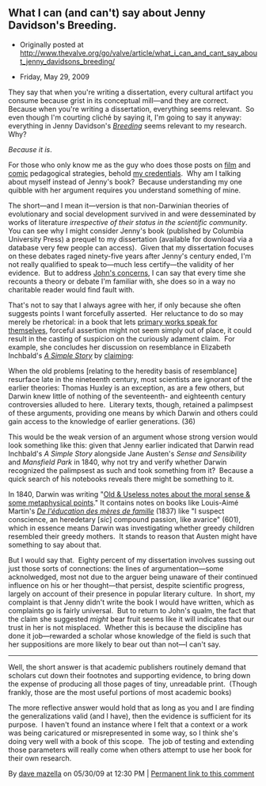 ## What I can (and can't) say about Jenny Davidson's Breeding.

 * Originally posted at http://www.thevalve.org/go/valve/article/what_i_can_and_cant_say_about_jenny_davidsons_breeding/

* Friday, May 29, 2009 

They say that when you're writing a dissertation, every cultural artifact you consume because grist in its conceptual mill—and they are correct.  Because when you're writing a dissertation, everything seems relevant.  So even though I'm courting cliché by saying it, I'm going to say it anyway: everything in Jenny Davidson's [_Breeding_](http://www.amazon.com/exec/obidos/ASIN/0231138784/diesekoschmar-20) seems relevant to my research.  Why?  

_Because it is_.  

For those who only know me as the guy who does those posts on [film](http://acephalous.typepad.com/acephalous/the-dark-knight/) and [comic](http://acephalous.typepad.com/acephalous/watchmen/) pedagogical strategies, behold [my credentials](http://acephalous.typepad.com/files/dissertationabstract.gif).  Why am I talking about myself instead of Jenny's book?  Because understanding my one quibble with her argument requires you understand something of mine.  

The short—and I mean it—version is that non-Darwinian theories of evolutionary and social development survived in and were desseminated by works of literature _irrespective of their status in the scientific community_.  You can see why I might consider Jenny's book (published by Columbia University Press) a prequel to my dissertation (available for download via a database very few people can access).  Given that my dissertation focuses on these debates raged ninety-five years after Jenny's century ended, I'm not really qualified to speak to—much less certify—the validity of her evidence.  But to address [John's concerns](http://www.thevalve.org/go/valve/article/maps_graphs_trees_and_breeding/), I can say that every time she recounts a theory or debate I'm familiar with, she does so in a way no charitable reader would find fault with.  

That's not to say that I always agree with her, if only because she often suggests points I want forcefully asserted.  Her reluctance to do so may merely be rhetorical: in a book that lets [primary works speak for themselves](http://www.thevalve.org/go/valve/article/on_the_form_of_jenny_davidsons_breeding/), forceful assertion might not seem simply out of place, it could result in the casting of suspicion on the curiously adament claim.  For example, she concludes her discussion on resemblance in Elizabeth Inchbald's [_A Simple Story_](http://books.google.com/books?id=tehJAAAAMAAJ&pg=PR3&dq=%22E%3Cbr%20/%3Elizabeth+Inchbald%22+%22a+simple+story%22&ei=x3AgSrr5Bp-OkAS%3Cbr%20/%3EU6Zz3CA&client=firefox-a#PPR1,M1) by [claiming](http://books.google.com/books?id=7P4lD6wDhkUC&dq=%22jenny+davidson%22+breeding&printsec=frontcover&source=bl&ots=ejqlCr4_Zn&sig=uYvWsZv766WVKw84UKFVphBozDQ&hl=en&ei=q-4aSo6ZBor8swPX6KnBCA&sa=X&oi=book_result&ct=result&resnum=9#PPA36,M1):

When the old problems [relating to the heredity basis of resemblance] resurface late in the nineteenth century, most scientists are ignorant of the earlier theories: Thomas Huxley is an exception, as are a few others, but Darwin knew little of nothing of the seventeenth- and eighteenth century controversies alluded to here.  Literary texts, though, retained a palimpsest of these arguments, providing one means by which Darwin and others could gain access to the knowledge of earlier generations. (36)

This would be the weak version of an argument whose strong version would look something like this: given that Jenny earlier indicated that Darwin read Inchbald's _A Simple Story_ alongside Jane Austen's _Sense and Sensibility_ and _Mansfield Park_ in 1840, why not try and verify whether Darwin recognized the palimpsest as such and took something from it?  Because a quick search of his notebooks reveals there might be something to it.

In 1840, Darwin was writing "[Old & Useless notes about the moral sense & some metaphysical points](http://darwinlibrary.amnh.org/index.php?globalnav=manuscripts&sectionnav=viewer&unit_id=1145)."  It contains notes on books like Louis-Aimé Martin's [_De l'éducation des mères de famille_](http://books.google.com/books?id=j9fZjXgDtPMC&dq=Education+des+meres+de+famille&printsec=frontcover&source=bl&ots=pi1C-9EPi4&sig=xk6ReDBKNBQzNzAaoAzSdMztI58&hl=en&ei=L3cgSue0OqaAtgP7vcyDBA&sa=X&oi=book_result&ct=result&resnum=1#PPA1,M1) (1837) like "I suspect conscience, an heredetary [_sic_] compound passion, like avarice" (601), which in essence means Darwin was investigating whether greedy children resembled their greedy mothers.  It stands to reason that Austen might have something to say about that.  

But I would say that.  Eighty percent of my dissertation involves sussing out just those sorts of connections: the lines of argumentation—some acknolwedged, most not due to the arguer being unaware of their continued influence on his or her thought—that persist, despite scientific progress, largely on account of their presence in popular literary culture.  In short, my complaint is that Jenny didn't write the book I would have written, which as complaints go is fairly universal.  But to return to John's qualm, the fact that the claim she suggested _might_ bear fruit seems like it will indicates that our trust in her is not misplaced.  Whether this is because the discipline has done it job—rewarded a scholar whose knowledge of the field is such that her suppositions are more likely to bear out than not—I can't say.  

---

Well, the short answer is that academic publishers routinely demand that scholars cut down their footnotes and supporting evidence, to bring down the expense of producing all those pages of tiny, unreadable print.  (Though frankly, those are the most useful portions of most academic books)

The more reflective answer would hold that as long as you and I are finding the generalizations valid (and I have), then the evidence is sufficient for its purpose.  I haven't found an instance where I felt that a context or a work was being caricatured or misrepresented in some way, so I think she's doing very well with a book of this scope.  The job of testing and extending those parameters will really come when others attempt to use her book for their own research.

By [dave mazella](http://long18th.wordpress.com/) on 05/30/09 at 12:30 PM | [Permanent link to this comment](http://www.thevalve.org/go/valve/article/what_i_can_and_cant_say_about_jenny_davidsons_breeding/#25104)

